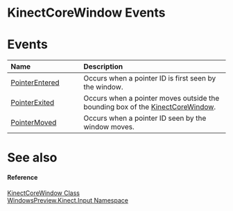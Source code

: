 KinectCoreWindow Events  
=======================  

<span id="publiceventsSection"></span>

Events  
======  

<table>
<colgroup>
<col width="30%" />
<col width="60%" />
</colgroup>
<thead>
<tr class="header">
<th align="left">Name</th>
<th align="left">Description</th>
</tr>
</thead>
<tbody>
<tr class="odd">
<td align="left"><a href="Events/PointerEntered_Event.md">PointerEntered</a></td>
<td align="left">Occurs when a pointer ID is first seen by the window.</td>
</tr>
<tr class="even">
<td align="left"><a href="Events/PointerExited_Event.md">PointerExited</a></td>
<td align="left">Occurs when a pointer moves outside the bounding box of the <a href="../KinectCoreWindow_Class.md">KinectCoreWindow</a>.</td>
</tr>
<tr class="odd">
<td align="left"><a href="Events/PointerMoved_Event.md">PointerMoved</a></td>
<td align="left">Occurs when a pointer ID seen by the window moves.</td>
</tr>
</tbody>
</table>

<span id="ID4EI"></span>

See also  
========  

<span id="ID4EK"></span>
#### Reference  

[KinectCoreWindow Class](../KinectCoreWindow_Class.md)  
 [WindowsPreview.Kinect.Input Namespace](../../Kinect.Input.md)  



<!--Please do not edit the data in the comment block below.-->
<!--
TOCTitle : KinectCoreWindow Events
RLTitle : KinectCoreWindow Events
KeywordK : KinectCoreWindow class, events
KeywordA : Events.T:WindowsPreview.Kinect.Input.KinectCoreWindow
AssetID : Events.T:WindowsPreview.Kinect.Input.KinectCoreWindow
Locale : en-us
CommunityContent : 1
TargetOS : Windows
TopicType : kbSyntax
DocSet : K4Wv2
ProjType : K4Wv2Proj
Technology : Kinect for Windows
Product : Kinect for Windows SDK v2
productversion : 20
-->
